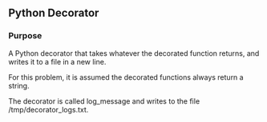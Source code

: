 ## Python Decorator

### Purpose

A Python decorator that takes whatever the decorated function returns, and writes it to a file in a new line. 

For this problem, it is assumed the decorated functions always return a string.

The decorator is called log_message and writes to the file /tmp/decorator_logs.txt.